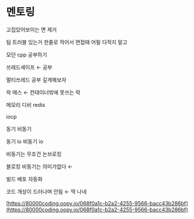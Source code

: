# 멘토링

고집있어보이는 면 제거

팀 트러블 있는거 한줄로 적어서 면접때 어필 다적지 말고

모던 cpp 공부하기

쓰레드세이프 ← 공부

멀티쓰레드 공부 깊게해보자

락 매스 ← 컨테이너밖에 못쓰는 락 

메모리 디비 redis

iocp

동기 비동기

동기 io 비동기 io

비동기는 무조건 논브로킹

블로킹 비동기는 의미가없다 ←

빌드 배포 자동화

코드 개성이 드러나며 안됨 ← 딱 나네

[https://80000coding.oopy.io/068f0a1c-b2a2-4255-9566-bacc43b286bf](https://80000coding.oopy.io/068f0a1c-b2a2-4255-9566-bacc43b286bf)